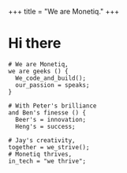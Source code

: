 +++
title = "We are Monetiq."
+++

# Hi there

```
# We are Monetiq,
we are geeks () {
  We_code_and_build();
  our_passion = speaks;
}

# With Peter's brilliance
and Ben's finesse () {
  Beer's = innovation;
  Heng's = success;

# Jay's creativity,
together = we_strive();
# Monetiq thrives,
in_tech = "we thrive";
```
